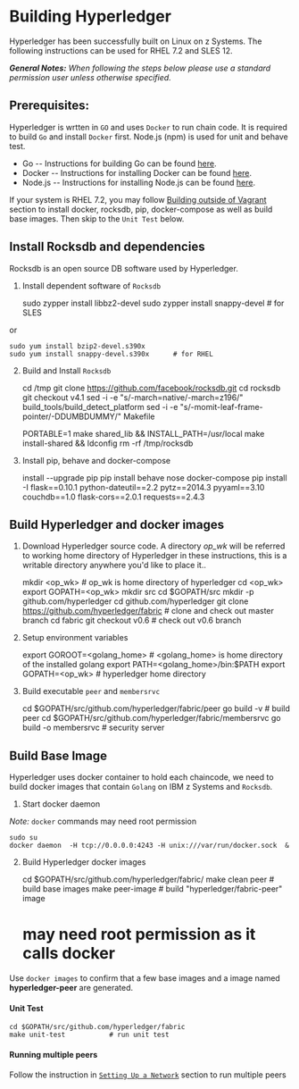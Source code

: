 <!---PACKAGE:Hyperledger--->
<!---DISTRO:SLES 12:0.6--->
<!---DISTRO:RHEL 7.2:0.6--->

# Building Hyperledger

Hyperledger has been successfully built on Linux on z Systems.  The following instructions can be used for RHEL 7.2 and SLES 12.


_**General Notes:**_
_When following the steps below please use a standard permission user unless otherwise specified._


## Prerequisites: ##

Hyperledger is wrtten in `GO` and uses `Docker` to run chain code. It is required to build `Go` and install `Docker` first. Node.js (npm) is used for unit and behave test.

- Go -- Instructions for building Go can be found [here]( https://github.com/linux-on-ibm-z/docs/wiki/Building-Go-1.7).
- Docker -- Instructions for installing Docker can be found [here](https://www.ibm.com/developerworks/linux/linux390/docker.html).
- Node.js -- Instructions for installing Node.js can be found [here](https://developer.ibm.com/node/sdk/).

If your system is RHEL 7.2, you may follow [Building outside of Vagrant](http://hyperledger-fabric.readthedocs.io/en/latest/dev-setup/build/) section to install docker, rocksdb, pip, docker-compose as well as build base images. Then skip to the `Unit Test` below.

## Install Rocksdb and dependencies ##
Rocksdb is an open source DB software used by Hyperledger.

1) Install dependent software of  `Rocksdb`

    sudo zypper install libbz2-devel
    sudo zypper install snappy-devel         # for SLES

or

    sudo yum install bzip2-devel.s390x
    sudo yum install snappy-devel.s390x      # for RHEL

2) Build and Install `Rocksdb`

    cd /tmp
    git clone https://github.com/facebook/rocksdb.git
    cd rocksdb
    git checkout v4.1
    sed -i -e "s/-march=native/-march=z196/" build_tools/build_detect_platform
    sed -i -e "s/-momit-leaf-frame-pointer/-DDUMBDUMMY/" Makefile

    PORTABLE=1 make shared_lib && INSTALL_PATH=/usr/local make install-shared && ldconfig
    rm -rf /tmp/rocksdb


3) Install pip, behave and docker-compose

    install --upgrade pip
    pip install behave nose docker-compose
    pip install -I flask==0.10.1 python-dateutil==2.2 pytz==2014.3 pyyaml==3.10 couchdb==1.0 flask-cors==2.0.1 requests==2.4.3

## Build Hyperledger and docker images ##
1) Download Hyperledger source code. A directory *op_wk* will be referred to working home directory of Hyperledger in these instructions, this is a  writable directory anywhere you'd like to place it..

    mkdir  <op_wk>   # op_wk is home directory of hyperledger
    cd <op_wk>
    export GOPATH=<op_wk>
    mkdir src
    cd $GOPATH/src
    mkdir -p github.com/hyperledger
    cd github.com/hyperledger
    git clone https://github.com/hyperledger/fabric   # clone and check out master branch
    cd fabric
    git checkout v0.6               # check out v0.6 branch


2) Setup environment variables


    export GOROOT=<golang_home>           # <golang_home> is home directory of the installed golang
    export PATH=<golang_home>/bin:$PATH
    export GOPATH=<op_wk>                  # hyperledger home directory
 

3) Build executable `peer` and `membersrvc`

    cd $GOPATH/src/github.com/hyperledger/fabric/peer
    go build  -v                        # build peer
    cd $GOPATH/src/github.com/hyperledger/fabric/membersrvc
    go build  -o  membersrvc            # security server



## Build Base Image ##
Hyperledger uses docker container  to hold  each chaincode, we need  to build  docker images that contain  `Golang` on IBM z Systems and `Rocksdb`.



1) Start docker daemon

*Note:* `docker` commands may need root permission


    sudo su
    docker daemon  -H tcp://0.0.0.0:4243 -H unix:///var/run/docker.sock  &


2) Build Hyperledger docker images

    cd $GOPATH/src/github.com/hyperledger/fabric/
    make clean peer          # build base images
    make peer-image          # build "hyperledger/fabric-peer" image
    # may need root permission as it calls docker
 

Use `docker images` to confirm that a few base images and a image named **hyperledger-peer** are generated.

#### Unit Test ####

    cd $GOPATH/src/github.com/hyperledger/fabric
    make unit-test           # run unit test

#### Running multiple peers ####
Follow the instruction in [`Setting Up a Network`](http://hyperledger-fabric.readthedocs.io/en/latest/Setup/Network-setup) section  to run multiple peers